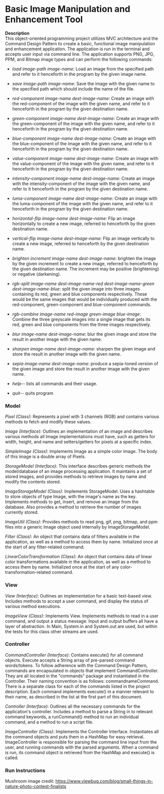 # Basic Image Manipulation and Enhancement Tool #


**Description**  
This object-oriented programming project utilizes MVC architecture
and the Command Design Pattern to create a basic, functional
image manipulation and enhancement application. The application
is run in the terminal and accepts user input via command line.
The application supports PNG, JPG, PPM, and Bitmap image types and can
perform the following commands: 

- *load image-path image-name*: Load an image from the specified path and refer
  to it henceforth in the program by the given image name.


- *save image-path image-name*: Save the image with the given name to the
  specified path which should include the name of the file.


- *red-component image-name dest-image-name*: Create an image with the
  red-component of the image with the given name, and refer to it henceforth in
  the program by the given destination name.


- *green-component image-name dest-image-name*: Create an image with the
  green-component of the image with the given name, and refer to it henceforth in
  the program by the given destination name.


- *blue-component image-name dest-image-name*: Create an image with the
  blue-component of the image with the given name, and refer to it henceforth in
  the program by the given destination name.


- *value-component image-name dest-image-name*: Create an image with the
  value-component of the image with the given name, and refer to it henceforth in
  the program by the given destination name.


- *intensity-component image-name dest-image-name*: Create an image with the
  intensity-component of the image with the given name, and refer to it henceforth in
  the program by the given destination name.


- *luma-component image-name dest-image-name*: Create an image with the
  luma-component of the image with the given name, and refer to it henceforth in
  the program by the given destination name.


- *horizontal-flip image-name dest-image-name*: Flip an image horizontally
  to create a new image, referred to henceforth by the given destination name.


- *vertical-flip image-name dest-image-name*: Flip an image vertically
  to create a new image, referred to henceforth by the given destination name.


- *brighten increment image-name dest-image-name*: brighten the image by the given
  increment to create a new image, referred to henceforth by the given destination
  name. The increment may be positive (brightening) or negative (darkening).


- *rgb-split image-name dest-image-name-red dest-image-name-green
  dest-image-name-blue*: split the given image into three images containing
  its red, green and blue components respectively. These would be the same
  images that would be individually produced with the red-component,
  green-component and blue-component commands.


- *rgb-combine image-name red-image green-image blue-image*: Combine the
  three greyscale images into a single image that gets its red, green and
  blue components from the three images respectively.


- *blur image-name dest-image-name*: blur the given image and
  store the result in another image with the given name.


- *sharpen image-name dest-image-name*: sharpen the given image and
store the result in another image with the given name.


- *sepia image-name dest-image-name*: produce a sepia-toned version of
the given image and store the result in another image with the given name.


- *help--* lists all commands and their usage.


- *quit--* quits program

### Model ###

*Pixel (Class)*: Represents a pixel with 3 channels (RGB) and contains various methods
to fetch and modify these values.

*Image (Interface)*: Outlines an implementation of an image and describes various methods
all Image implementations must have, such as getters for width, height, and name and 
setters/getters for pixels at a specific index.

*SimpleImage (Class)*: Implements Image as a simple color image. The body of this
image is a double array of Pixels.

*StorageModel (Interface)*: This interface describes generic methods the model/database of 
an image processing application. It maintains a set of stored images, and provides
methods to retrieve images by name and modify the contents stored.

*ImageStorageModel (Class)*: Implements StorageModel. Uses a hashtable to store 
objects of type Image, with the image's name as the key. Implements methods to 
get, insert, and remove an image from the database. Also provides a method to retrieve
the number of images currently stored.

*ImageUtil (Class)*: Provides methods to read png, gif, png, bitmap, and ppm files
into a generic Image object used internally by ImageStorageModel.

*Filter (Class)*: An object that contains data of filters available in
the application, as well as a method to access them by name. Initialized once at the start of
any filter-related command. 

*LinearColorTransformation (Class)*: An object that contains data of linear color transformations
available in the application, as well as a method to access them by name. Initialized once at the 
start of any color-transformation-related command.

### View ###

*View (Interface)*: Outlines an implementation for a basic text-based view.
Includes methods to accept a user command, and display the status of various method
executions.

*ImageView (Class)*: Implements View. Implements methods to read in a user command, and output a status message.
Input and output buffers all have a layer of abstraction. In Main, System.in and 
System.out are used, but within the tests for this class other streams are used.

### Controller ###
*CommandController (Interface)*: Contains execute() for all command objects.
Execute accepts a String array of pre-parsed command words/tokens. To follow adherence with the Command Design 
Pattern, commands are encapsulated in objects that implement
CommandController. They are all located in the "commands" package and instantiated in the Controller. 
Their naming convention is as follows: commandnameCommand. There is a separate class for each of the commands
listed in the project description. Each command implements execute() in a manner relevant to their name, as described
in the list at the first part of this document. 

*Controller (Interface)*: Outlines all the necessary commands for the application's controller. 
Includes a method to parse a String in to relevant command keywords, a runCommand() method
to run an individual command, and a method to run a script file.

*ImageController (Class)*: Implements the Controller Interface. Instantiates all the command objects and puts them
in a HashMap for easy retrieval. ImageController is responsible for parsing the command line input from the user,
and running commands with the parsed arguments. When a command is run, its command object is retrieved from the HashMap and
execute() is called. 


### Run Instructions ###
Mushroom image credit: https://www.viewbug.com/blog/small-things-in-nature-photo-contest-finalists
